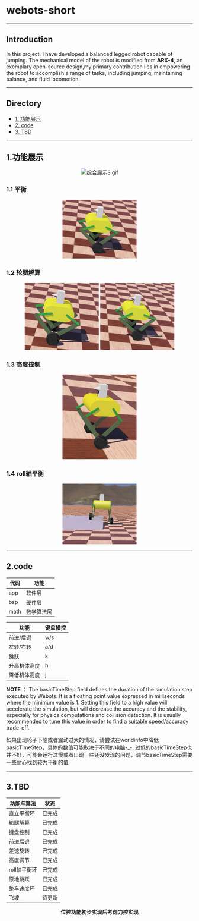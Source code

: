 # webots-short
---
## Introduction 

In this project, I have developed a balanced legged robot capable of jumping. The mechanical model of the robot is modified from **ARX-4**, an exemplary open-source design,my primary contribution lies in empowering the robot to accomplish a range of tasks, including jumping, maintaining balance, and fluid locomotion.


---
## Directory
* [1. 功能展示](#1功能展示)
* [2. code](#2code)
* [3. TBD](#2TBD)

---

## 1.功能展示
 <center>


<img src = "image/综合展示3.gif" alt = "综合展示3.gif" width = "200">

 </center>

### 1.1 平衡
 <center>

<!-- ![描述1](image/平衡.png) -->
<img src = "image/平衡.png" alt = "image/平衡.png" width = "200">

 </center>

### 1.2 轮腿解算
 <center>

<!-- ![描述1](image/轮腿倒立摆角度解算.png)
![描述1](image/轮腿倒立摆角度解算2.png) -->
<img src = "image/轮腿倒立摆角度解算.png" alt = "image/轮腿倒立摆角度解算.png" width = "200">  


<img src = "image/轮腿倒立摆角度解算2.png" alt = "image/轮腿倒立摆角度解算2.png" width = "200">

 </center>

### 1.3 高度控制
 <center>

<!-- ![描述1](image/高度控制.png) -->
<img src = "image/高度控制.png" alt = "image/高度控制.png" width = "200">

 </center>

### 1.4 roll轴平衡
 <center>

<!-- ![描述1](image/roll轴平衡.png) -->
<img src = "image/roll轴平衡.png" alt = "image/高度控制.png" width = "200">

 </center>

---
## 2.code

 <center>

|代码    |  功能   |
| ------- | ------ |
|app |软件层
|bsp |硬件层
|math |数学算法层

|功能   |  键盘操控   |
| ------- | ------ |
|前进/后退 |w/s
|左转/右转 |a/d
|跳跃 |k
|升高机体高度|h
降低机体高度|j


 </center>

 **NOTE** ： The basicTimeStep field defines the duration of the simulation step executed by Webots. It is a floating point value expressed in milliseconds where the minimum value is 1. Setting this field to a high value will accelerate the simulation, but will decrease the accuracy and the stability, especially for physics computations and collision detection. It is usually recommended to tune this value in order to find a suitable speed/accuracy trade-off.

 如果出现轮子下陷或者震动过大的情况，请尝试在worldinfo中降低basicTimeStep，具体的数值可能取决于不同的电脑-_-, 过低的basicTimeStep也并不好，可能会运行过慢或者出现一些还没发现的问题，调节basicTimeStep需要一些耐心找到较为平衡的值

---
## 3.TBD
 <center>

|功能与算法      |  状态   |
| ------- | ------ |
|直立平衡环 |已完成
|轮腿解算 |已完成
|键盘控制 |已完成
|前进后退 |已完成
|差速旋转 |已完成
|高度调节 |已完成
|roll轴平衡环 |已完成
|原地跳跃 |已完成
|整车速度环 |已完成
|飞坡 |待更新

**位控功能初步实现后考虑力控实现**



 </center>
